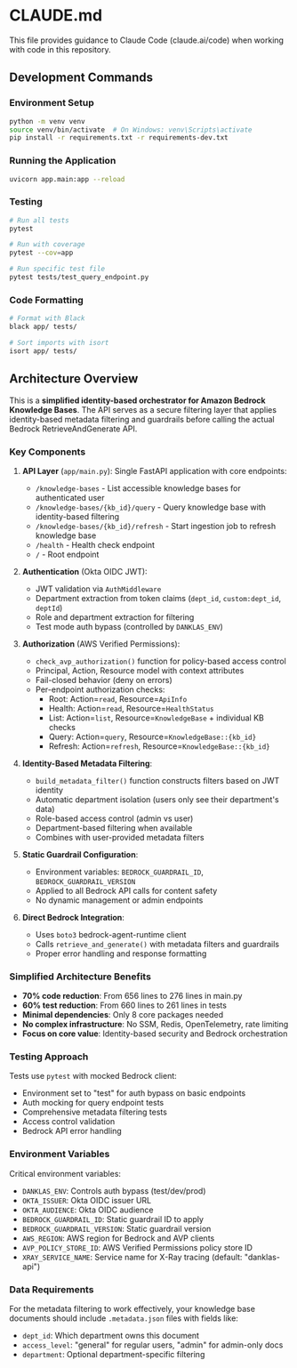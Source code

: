 # CLAUDE.md

This file provides guidance to Claude Code (claude.ai/code) when working with code in this repository.

## Development Commands

### Environment Setup
```bash
python -m venv venv
source venv/bin/activate  # On Windows: venv\Scripts\activate
pip install -r requirements.txt -r requirements-dev.txt
```

### Running the Application
```bash
uvicorn app.main:app --reload
```

### Testing
```bash
# Run all tests
pytest

# Run with coverage
pytest --cov=app

# Run specific test file
pytest tests/test_query_endpoint.py
```

### Code Formatting
```bash
# Format with Black
black app/ tests/

# Sort imports with isort
isort app/ tests/
```

## Architecture Overview

This is a **simplified identity-based orchestrator for Amazon Bedrock Knowledge Bases**. The API serves as a secure filtering layer that applies identity-based metadata filtering and guardrails before calling the actual Bedrock RetrieveAndGenerate API.

### Key Components

1. **API Layer** (`app/main.py`): Single FastAPI application with core endpoints:
   - `/knowledge-bases` - List accessible knowledge bases for authenticated user
   - `/knowledge-bases/{kb_id}/query` - Query knowledge base with identity-based filtering
   - `/knowledge-bases/{kb_id}/refresh` - Start ingestion job to refresh knowledge base
   - `/health` - Health check endpoint
   - `/` - Root endpoint

2. **Authentication** (Okta OIDC JWT): 
   - JWT validation via `AuthMiddleware`
   - Department extraction from token claims (`dept_id`, `custom:dept_id`, `deptId`)
   - Role and department extraction for filtering
   - Test mode auth bypass (controlled by `DANKLAS_ENV`)

3. **Authorization** (AWS Verified Permissions):
   - `check_avp_authorization()` function for policy-based access control
   - Principal, Action, Resource model with context attributes
   - Fail-closed behavior (deny on errors)
   - Per-endpoint authorization checks:
     - Root: Action=`read`, Resource=`ApiInfo`
     - Health: Action=`read`, Resource=`HealthStatus`
     - List: Action=`list`, Resource=`KnowledgeBase` + individual KB checks
     - Query: Action=`query`, Resource=`KnowledgeBase::{kb_id}`
     - Refresh: Action=`refresh`, Resource=`KnowledgeBase::{kb_id}`

4. **Identity-Based Metadata Filtering**:
   - `build_metadata_filter()` function constructs filters based on JWT identity
   - Automatic department isolation (users only see their department's data)
   - Role-based access control (admin vs user)
   - Department-based filtering when available
   - Combines with user-provided metadata filters

5. **Static Guardrail Configuration**:
   - Environment variables: `BEDROCK_GUARDRAIL_ID`, `BEDROCK_GUARDRAIL_VERSION`
   - Applied to all Bedrock API calls for content safety
   - No dynamic management or admin endpoints

6. **Direct Bedrock Integration**:
   - Uses `boto3` bedrock-agent-runtime client
   - Calls `retrieve_and_generate()` with metadata filters and guardrails
   - Proper error handling and response formatting

### Simplified Architecture Benefits

- **70% code reduction**: From 656 lines to 276 lines in main.py
- **60% test reduction**: From 660 lines to 261 lines in tests
- **Minimal dependencies**: Only 8 core packages needed
- **No complex infrastructure**: No SSM, Redis, OpenTelemetry, rate limiting
- **Focus on core value**: Identity-based security and Bedrock orchestration

### Testing Approach

Tests use `pytest` with mocked Bedrock client:
- Environment set to "test" for auth bypass on basic endpoints
- Auth mocking for query endpoint tests  
- Comprehensive metadata filtering tests
- Access control validation
- Bedrock API error handling

### Environment Variables

Critical environment variables:
- `DANKLAS_ENV`: Controls auth bypass (test/dev/prod)
- `OKTA_ISSUER`: Okta OIDC issuer URL
- `OKTA_AUDIENCE`: Okta OIDC audience
- `BEDROCK_GUARDRAIL_ID`: Static guardrail ID to apply
- `BEDROCK_GUARDRAIL_VERSION`: Static guardrail version
- `AWS_REGION`: AWS region for Bedrock and AVP clients
- `AVP_POLICY_STORE_ID`: AWS Verified Permissions policy store ID
- `XRAY_SERVICE_NAME`: Service name for X-Ray tracing (default: "danklas-api")

### Data Requirements

For the metadata filtering to work effectively, your knowledge base documents should include `.metadata.json` files with fields like:
- `dept_id`: Which department owns this document
- `access_level`: "general" for regular users, "admin" for admin-only docs
- `department`: Optional department-specific filtering
